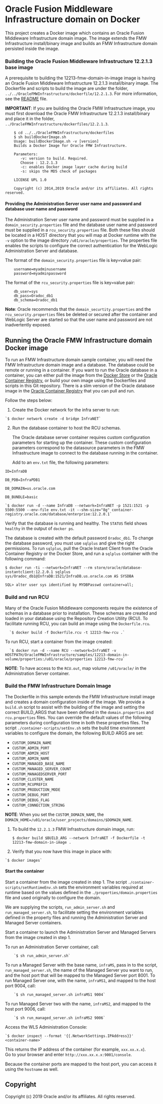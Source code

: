 Oracle Fusion Middleware Infrastructure domain on Docker
========================================================
This project creates a Docker image which contains an Oracle Fusion Middleware Infrastructure domain image. The image extends the FMW Infrastructure install/binary image and builds an FMW Infrastructure domain persisted inside the image.

### Building the Oracle Fusion Middleware Infrastructure 12.2.1.3 base image
A prerequisite to building the 12213-fmw-domain-in-image image is having an Oracle Fusion Middleware Infrastructure 12.2.1.3 install/binary image. The Dockerfile and scripts to build the image are under the folder, `../../OracleFMWInfrastructure/dockerfile/12.2.1.3`. For more information, see the [README](../../OracleFMWInfrastructure/README.md) file.

**IMPORTANT**: If you are building the Oracle FMW Infrastructure image, you must first download the Oracle FMW Infrastructure 12.2.1.3 install/binary and place it in the folder, `../OracleFMWInfrastructure/dockerfiles/12.2.1.3`.

        $ cd ../../OracleFMWInfrastructure/dockerfiles
        $ sh buildDockerImage.sh
        Usage: buildDockerImage.sh -v [version]
        Builds a Docker Image for Oracle FMW Infrastructure.

        Parameters:
           -v: version to build. Required.
           Choose : 12.2.1.3
           -c: enables Docker image layer cache during build
           -s: skips the MD5 check of packages

        LICENSE UPL 1.0

        Copyright (c) 2014,2019 Oracle and/or its affiliates. All rights reserved.

#### Providing the Administration Server user name and password and database user name and password
The Administration Server user name and password must be supplied in a `domain_security.properties` file and the database user name and password must be supplied in a `rcu_security.properties` file. Both these files should be located in a HOST directory that you will map at Docker runtime with the `-v` option to the image directory `/u01/oracle/properties`. The properties file enables the scripts to configure the correct authentication for the WebLogic Administration Server and database.

The format of the `domain_security.properties` file is key=value pair:

        username=myadminusername
        password=myadminpassword

The format of the `rcu_security.properties` file is key=value pair:

        db_user=sys
        db_pass=Oradoc_db1
        db_schema=Oradoc_db1

**Note**: Oracle recommends that the `domain_securtity.properties` and the `rcu_security.properties` files be deleted or secured after the container and WebLogic Server are started so that the user name and password are not inadvertently exposed.

## Running the Oracle FMW Infrastructure domain Docker image
To run an FMW Infrastructure domain sample container, you will need the FMW Infrastructure domain image and a database. The database could be remote or running in a container. If you want to run the Oracle database in a container, you can either pull the image from the [Docker Store](https://store.docker.com/images/oracle-database-enterprise-edition) or the [Oracle Container Registry](https://container-registry.oracle.com), or build your own image using the Dockerfiles and scripts in this Git repository. There is a slim version of the Oracle database image in the [Oracle Container Registry](https://container-registry.oracle.com) that you can pull and run.

Follow the steps below:

  1. Create the Docker network for the infra server to run:

	`$ docker network create -d bridge InfraNET`

  2. Run the database container to host the RCU schemas.

     The Oracle database server container requires custom configuration parameters for starting up the container. These custom configuration parameters correspond to the datasource parameters in the FMW Infrastructure image to connect to the database running in the container.

     Add to an `env.txt` file, the following parameters:

	ID=InfraDB

	DB_PDB=InfraPDB1

	DB_DOMAIN=us.oracle.com

	DB_BUNDLE=basic

	`$ docker run -d --name InfraDB --network=InfraNET -p 1521:1521 -p 5500:5500 --env-file env.txt -it --shm-size="8g" container-registry.oracle.com/database/enterprise:12.2.0.1`


Verify that the database is running and healthy. The `STATUS` field shows `healthy` in the output of `docker ps`.

The database is created with the default password `Oradoc_db1`. To change the database password, you must use `sqlplus` and give the right permissions.  To run `sqlplus`, pull the Oracle Instant Client from the Oracle Container Registry or the Docker Store, and run a `sqlplus` container with the following command:

	$ docker run -ti --network=InfraNET --rm store/oracle/database-instantclient:12.2.0.1 sqlplus sys/Oradoc_db1@InfraDB:1521/InfraDB.us.oracle.com AS SYSDBA

	SQL> alter user sys identified by MYDBPasswd container=all;

### Build and run RCU
Many of the Oracle Fusion Middleware components require the existence of schemas in a database prior to installation. These schemas are created and loaded in your database using the Repository Creation Utility (RCU). To facilitate running RCU, you can build an image using the `Dockerfile.rcu`.

      `$ docker build -f Dockerfile.rcu -t 12213-fmw-rcu .`

To run RCU, start a container from the image created:

      `$ docker run -d --name RCU --network=InfraNET -v HOSTPATH/OracleFMWInfrastructure/samples/12213-domain-in-volume/properties:/u01/oracle/properties 12213-fmw-rcu`

**NOTE**: To have access to the `RCU.out`, map volume `/u01/oracle/` in the Administration Server container.

### Build the FMW Infrastructure Domain Image
The Dockerfile in this sample extends the FMW Infrastructure install image and creates a domain configuration inside of the image. We provide a `build.sh` script to assist with the building of the image and setting the correct BUILD_ARGS that have been defined in the `domain.properties` and `rcu.properties` files. You can override the default values of the following parameters during configuration time in both these properties files. The script `./container-scripts/setEnv.sh` sets the build time environment variables to configure the domain, the following BUILD ARGS are set:

* `CUSTOM_DOMAIN_NAME`
* `CUSTOM_ADMIN_PORT`
* `CUSTOM_ADMIN_HOST`
* `CUSTOM_ADMIN_NAME`
* `CUSTOM_MANAGED_BASE_NAME`
* `CUSTOM_MANAGED_SERVER_COUNT`
* `CUSTOM_MANAGEDSERVER_PORT`
* `CUSTOM_CLUSTER_NAME`
* `CUSTOM_RCUPREFIX`
* `CUSTOM_PRODUCTION_MODE`
* `CUSTOM_DEBUG_PORT`
* `CUSTOM_DEBUG_FLAG`
* `CUSTOM_CONNECTION_STRING`

**NOTE**: When you set the `CUSTOM_DOMAIN_NAME`, the `DOMAIN_HOME=/u01/oracle/user_projects/domains/$DOMAIN_NAME`.

  1. To build the `12.2.1.3` FMW Infrastructure domain image, run:

        `$ docker build $BUILD_ARG --network InfraNET -f Dockerfile -t 12213-fmw-domain-in-image .`

  2. Verify that you now have this image in place with:

	`$ docker images`


#### Start the container
Start a container from the image created in step 1.
The script `./container-scripts/setRuntimeEnv.sh` sets the environment variables required at runtime based on the values defined in the `./properties/domain.properties`  file and used originally to configure the domain.

We are supplying the scripts, `run_admin_server.sh` and `run_managed_server.sh`, to facilitate setting the environment variables defined in the property files and running the Administration Server and Managed Server containers.

  Start a container to launch the Administration Server and Managed Servers from the image created in step 1.

  To run an Administration Server container, call:

        `$ sh run_admin_server.sh`


  To run a Managed Server with the base name, `infraMS`, pass in to the script, `run_managed_server.sh`, the name of the Managed Server you want to run, and the host port that will be mapped to the Managed Server port 8001. To run Managed Server one, with the name, `infraMS1`, and mapped to the host port 9004, call:

        `$ sh run_managed_server.sh infraMS1 9004`

 To run Managed Server two with the name, `infraMS2`, and mapped to the host port 9006, call:

        `$ sh run_managed_server.sh infraMS2 9006`

  Access the WLS Administration Console:

	`$ docker inspect --format '{{.NetworkSettings.IPAddress}}' <container-name>`

This returns the IP address of the container (for example, `xxx.xx.x.x`).  
Go to your browser and enter `http://xxx.xx.x.x:9001/console`.

Because the container ports are mapped to the host port, you can access it using the `hostname` as well.


## Copyright
Copyright (c) 2019 Oracle and/or its affiliates. All rights reserved.
